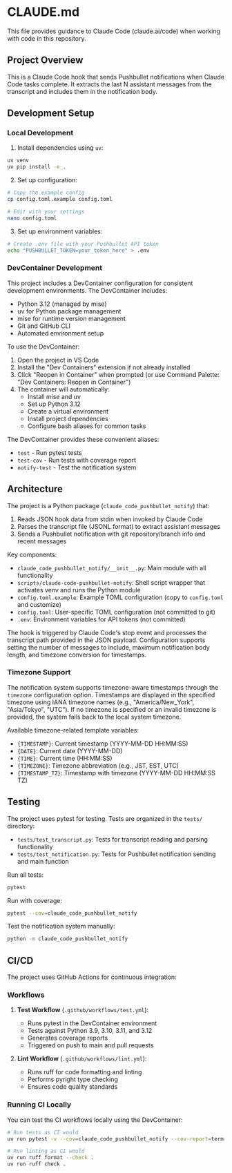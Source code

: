 # CLAUDE.md

This file provides guidance to Claude Code (claude.ai/code) when working with code in this repository.

## Project Overview

This is a Claude Code hook that sends Pushbullet notifications when Claude Code tasks complete. It extracts the last N assistant messages from the transcript and includes them in the notification body.

## Development Setup

### Local Development

1. Install dependencies using `uv`:
```bash
uv venv
uv pip install -e .
```

2. Set up configuration:
```bash
# Copy the example config
cp config.toml.example config.toml

# Edit with your settings
nano config.toml
```

3. Set up environment variables:
```bash
# Create .env file with your Pushbullet API token
echo "PUSHBULLET_TOKEN=your_token_here" > .env
```

### DevContainer Development

This project includes a DevContainer configuration for consistent development environments. The DevContainer includes:
- Python 3.12 (managed by mise)
- uv for Python package management
- mise for runtime version management
- Git and GitHub CLI
- Automated environment setup

To use the DevContainer:
1. Open the project in VS Code
2. Install the "Dev Containers" extension if not already installed
3. Click "Reopen in Container" when prompted (or use Command Palette: "Dev Containers: Reopen in Container")
4. The container will automatically:
   - Install mise and uv
   - Set up Python 3.12
   - Create a virtual environment
   - Install project dependencies
   - Configure bash aliases for common tasks

The DevContainer provides these convenient aliases:
- `test` - Run pytest tests
- `test-cov` - Run tests with coverage report
- `notify-test` - Test the notification system

## Architecture

The project is a Python package (`claude_code_pushbullet_notify`) that:
1. Reads JSON hook data from stdin when invoked by Claude Code
2. Parses the transcript file (JSONL format) to extract assistant messages
3. Sends a Pushbullet notification with git repository/branch info and recent messages

Key components:
- `claude_code_pushbullet_notify/__init__.py`: Main module with all functionality
- `scripts/claude-code-pushbullet-notify`: Shell script wrapper that activates venv and runs the Python module
- `config.toml.example`: Example TOML configuration (copy to `config.toml` and customize)
- `config.toml`: User-specific TOML configuration (not committed to git)
- `.env`: Environment variables for API tokens (not committed)

The hook is triggered by Claude Code's stop event and processes the transcript path provided in the JSON payload. Configuration supports setting the number of messages to include, maximum notification body length, and timezone conversion for timestamps.

### Timezone Support

The notification system supports timezone-aware timestamps through the `timezone` configuration option. Timestamps are displayed in the specified timezone using IANA timezone names (e.g., "America/New_York", "Asia/Tokyo", "UTC"). If no timezone is specified or an invalid timezone is provided, the system falls back to the local system timezone.

Available timezone-related template variables:
- `{TIMESTAMP}`: Current timestamp (YYYY-MM-DD HH:MM:SS)
- `{DATE}`: Current date (YYYY-MM-DD) 
- `{TIME}`: Current time (HH:MM:SS)
- `{TIMEZONE}`: Timezone abbreviation (e.g., JST, EST, UTC)
- `{TIMESTAMP_TZ}`: Timestamp with timezone (YYYY-MM-DD HH:MM:SS TZ)

## Testing

The project uses pytest for testing. Tests are organized in the `tests/` directory:
- `tests/test_transcript.py`: Tests for transcript reading and parsing functionality
- `tests/test_notification.py`: Tests for Pushbullet notification sending and main function

Run all tests:
```bash
pytest
```

Run with coverage:
```bash
pytest --cov=claude_code_pushbullet_notify
```

Test the notification system manually:
```bash
python -m claude_code_pushbullet_notify
```

## CI/CD

The project uses GitHub Actions for continuous integration:

### Workflows

1. **Test Workflow** (`.github/workflows/test.yml`):
   - Runs pytest in the DevContainer environment
   - Tests against Python 3.9, 3.10, 3.11, and 3.12
   - Generates coverage reports
   - Triggered on push to main and pull requests

2. **Lint Workflow** (`.github/workflows/lint.yml`):
   - Runs ruff for code formatting and linting
   - Performs pyright type checking
   - Ensures code quality standards

### Running CI Locally

You can test the CI workflows locally using the DevContainer:
```bash
# Run tests as CI would
uv run pytest -v --cov=claude_code_pushbullet_notify --cov-report=term-missing

# Run linting as CI would
uv run ruff format --check .
uv run ruff check .
```